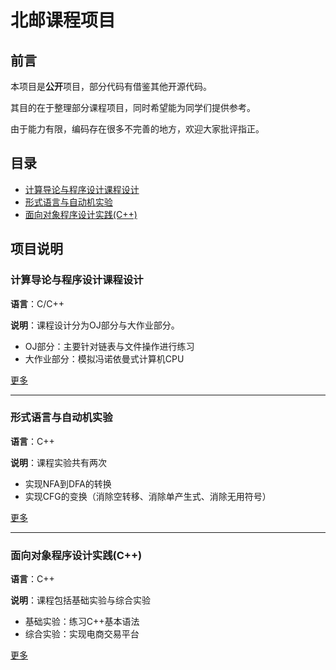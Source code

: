 # 北邮课程项目

## 前言

本项目是**公开**项目，部分代码有借鉴其他开源代码。

其目的在于整理部分课程项目，同时希望能为同学们提供参考。

由于能力有限，编码存在很多不完善的地方，欢迎大家批评指正。

## 目录

* [计算导论与程序设计课程设计](#计算导论与程序设计课程设计)
* [形式语言与自动机实验](#形式语言与自动机实验)
* [面向对象程序设计实践(C++)](面向对象程序设计实践(C++))

## 项目说明

### 计算导论与程序设计课程设计

**语言**：C/C++

**说明**：课程设计分为OJ部分与大作业部分。

* OJ部分：主要针对链表与文件操作进行练习
* 大作业部分：模拟冯诺依曼式计算机CPU

[更多](Projects/计算导论与程序设计课程设计)

***

### 形式语言与自动机实验

**语言**：C++

**说明**：课程实验共有两次

* 实现NFA到DFA的转换
* 实现CFG的变换（消除空转移、消除单产生式、消除无用符号）

[更多](Projects/形式语言与自动机实验)

***

### 面向对象程序设计实践(C++)

**语言**：C++

**说明**：课程包括基础实验与综合实验

* 基础实验：练习C++基本语法
* 综合实验：实现电商交易平台

[更多](Projects/面向对象程序设计实践(C++))




